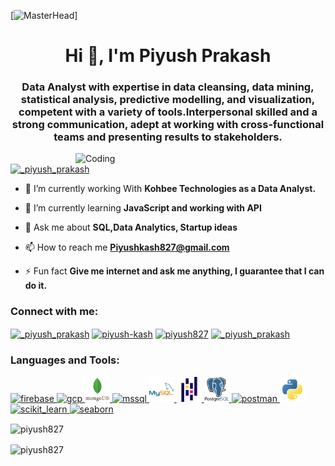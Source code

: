 [![MasterHead](https://repository-images.githubusercontent.com/265904235/46eef600-9bab-11ea-87d9-ff5e73c39b97)]
<h1 align="center">Hi 👋, I'm Piyush Prakash</h1>
<h3 align="center">Data Analyst with expertise in data cleansing, data mining, statistical analysis, predictive modelling, and visualization, competent with a variety of tools.Interpersonal skilled and a strong communication, adept at working with cross-functional teams and presenting results to stakeholders.</h3>
<img align="right" alt="Coding" width="400" src="https://media0.giphy.com/media/3oKIPEqDGUULpEU0aQ/giphy.gif?cid=ecf05e47ofkpgp9mw7n1xwx9dl6108axvp159qy0ncjd62v8&ep=v1_gifs_search&rid=giphy.gif&ct=g">
<p align="left"> <a href="https://twitter.com/_piyush_prakash" target="blank"><img src="https://img.shields.io/twitter/follow/_piyush_prakash?logo=twitter&style=for-the-badge" alt="_piyush_prakash" /></a> </p>

- 🔭 I’m currently working With **Kohbee Technologies as a Data Analyst.**

- 🌱 I’m currently learning **JavaScript and working with API**

- 💬 Ask me about **SQL,Data Analytics, Startup ideas**

- 📫 How to reach me **Piyushkash827@gmail.com**

- ⚡ Fun fact **Give me internet and ask me anything, I guarantee that I can do it.**

<h3 align="left">Connect with me:</h3>
<p align="left">
<a href="https://twitter.com/_piyush_prakash" target="blank"><img align="center" src="https://raw.githubusercontent.com/rahuldkjain/github-profile-readme-generator/master/src/images/icons/Social/twitter.svg" alt="_piyush_prakash" height="30" width="40" /></a>
<a href="https://linkedin.com/in/piyush-kash" target="blank"><img align="center" src="https://raw.githubusercontent.com/rahuldkjain/github-profile-readme-generator/master/src/images/icons/Social/linked-in-alt.svg" alt="piyush-kash" height="30" width="40" /></a>
<a href="https://fb.com/piyush827" target="blank"><img align="center" src="https://raw.githubusercontent.com/rahuldkjain/github-profile-readme-generator/master/src/images/icons/Social/facebook.svg" alt="piyush827" height="30" width="40" /></a>
<a href="https://instagram.com/_piyush_prakash" target="blank"><img align="center" src="https://raw.githubusercontent.com/rahuldkjain/github-profile-readme-generator/master/src/images/icons/Social/instagram.svg" alt="_piyush_prakash" height="30" width="40" /></a>
</p>

<h3 align="left">Languages and Tools:</h3>
<p align="left"> <a href="https://firebase.google.com/" target="_blank" rel="noreferrer"> <img src="https://www.vectorlogo.zone/logos/firebase/firebase-icon.svg" alt="firebase" width="40" height="40"/> </a> <a href="https://cloud.google.com" target="_blank" rel="noreferrer"> <img src="https://www.vectorlogo.zone/logos/google_cloud/google_cloud-icon.svg" alt="gcp" width="40" height="40"/> </a> <a href="https://www.mongodb.com/" target="_blank" rel="noreferrer"> <img src="https://raw.githubusercontent.com/devicons/devicon/master/icons/mongodb/mongodb-original-wordmark.svg" alt="mongodb" width="40" height="40"/> </a> <a href="https://www.microsoft.com/en-us/sql-server" target="_blank" rel="noreferrer"> <img src="https://www.svgrepo.com/show/303229/microsoft-sql-server-logo.svg" alt="mssql" width="40" height="40"/> </a> <a href="https://www.mysql.com/" target="_blank" rel="noreferrer"> <img src="https://raw.githubusercontent.com/devicons/devicon/master/icons/mysql/mysql-original-wordmark.svg" alt="mysql" width="40" height="40"/> </a> <a href="https://pandas.pydata.org/" target="_blank" rel="noreferrer"> <img src="https://raw.githubusercontent.com/devicons/devicon/2ae2a900d2f041da66e950e4d48052658d850630/icons/pandas/pandas-original.svg" alt="pandas" width="40" height="40"/> </a> <a href="https://www.postgresql.org" target="_blank" rel="noreferrer"> <img src="https://raw.githubusercontent.com/devicons/devicon/master/icons/postgresql/postgresql-original-wordmark.svg" alt="postgresql" width="40" height="40"/> </a> <a href="https://postman.com" target="_blank" rel="noreferrer"> <img src="https://www.vectorlogo.zone/logos/getpostman/getpostman-icon.svg" alt="postman" width="40" height="40"/> </a> <a href="https://www.python.org" target="_blank" rel="noreferrer"> <img src="https://raw.githubusercontent.com/devicons/devicon/master/icons/python/python-original.svg" alt="python" width="40" height="40"/> </a> <a href="https://scikit-learn.org/" target="_blank" rel="noreferrer"> <img src="https://upload.wikimedia.org/wikipedia/commons/0/05/Scikit_learn_logo_small.svg" alt="scikit_learn" width="40" height="40"/> </a> <a href="https://seaborn.pydata.org/" target="_blank" rel="noreferrer"> <img src="https://seaborn.pydata.org/_images/logo-mark-lightbg.svg" alt="seaborn" width="40" height="40"/> </a> </p>

<p><img align="center" src="https://github-readme-stats.vercel.app/api/top-langs?username=piyush827&show_icons=true&locale=en&layout=compact" alt="piyush827" /></p>

<p><img align="center" src="https://github-readme-streak-stats.herokuapp.com/?user=piyush827&" alt="piyush827" /></p>
